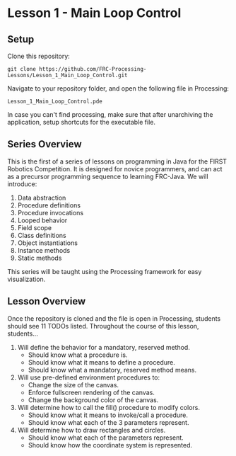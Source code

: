 # Lesson 1 - Main Loop Control

## Setup

Clone this repository:

`git clone https://github.com/FRC-Processing-Lessons/Lesson_1_Main_Loop_Control.git`

Navigate to your repository folder, and open the following file in Processing:

`Lesson_1_Main_Loop_Control.pde`

In case you can't find processing, make sure that after unarchiving the application, setup shortcuts for the executable file.

## Series Overview
This is the first of a series of lessons on programming in Java for the FIRST Robotics Competition.  It is designed for novice programmers, and can act as a precursor programming sequence to learning FRC-Java.  We will introduce:

1. Data abstraction
2. Procedure definitions
3. Procedure invocations
4. Looped behavior
5. Field scope
6. Class definitions
7. Object instantiations
8. Instance methods
9. Static methods

This series will be taught using the Processing framework for easy visualization.

## Lesson Overview

Once the repository is cloned and the file is open in Processing, students should see 11 TODOs listed. Throughout the course of this lesson, students...

1. Will define the behavior for a mandatory, reserved method.
   - Should know what a procedure is.
   - Should know what it means to define a procedure.
   - Should know what a mandatory, reserved method means.
2. Will use pre-defined environment procedures to:
   - Change the size of the canvas.
   - Enforce fullscreen rendering of the canvas.
   - Change the background color of the canvas.
3. Will determine how to call the fill() procedure to modify colors.
   - Should know what it means to invoke/call a procedure.
   - Should know what each of the 3 parameters represent.
3. Will determine how to draw rectangles and circles.
   - Should know what each of the parameters represent.
   - Should know how the coordinate system is represented.
